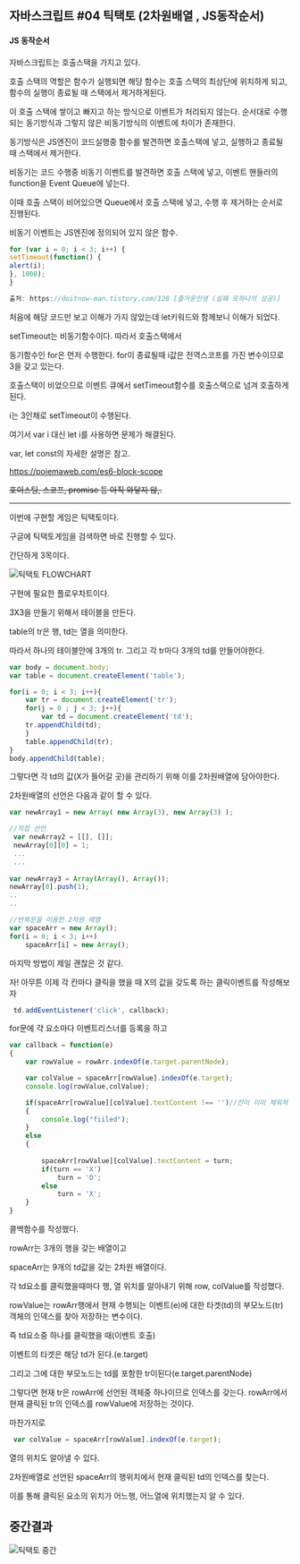 ## 자바스크립트 #04 틱택토 (2차원배열 , JS동작순서)







#### JS 동작순서

자바스크립트는 호출스택을 가지고 있다.

호출 스택의 역할은 함수가 실행되면 해당 함수는 호출 스택의 최상단에 위치하게 되고, 함수의 실행이 종료될 때 스택에서 제거하게된다.



이 호출 스택에 쌓이고 빠지고 하는 방식으로 이벤트가 처리되지 않는다. 순서대로 수행되는 동기방식과 그렇지 않은 비동기방식의 이벤트에 차이가 존재한다.



동기방식은 JS엔진이 코드실행중 함수를 발견하면 호출스택에 넣고, 실행하고 종료될 때 스택에서 제거한다.



비동기는 코드 수행중 비동기 이벤트를 발견하면 호출 스택에 넣고, 이벤트 핸들러의 function을 Event Queue에 넣는다.

이때 호출 스택이 비어있으면 Queue에서 호출 스택에 넣고, 수행 후 제거하는 순서로 진행된다.



비동기 이벤트는 JS엔진에 정의되어 있지 않은 함수.

```javascript
for (var i = 0; i < 3; i++) {
setTimeout(function() {
alert(i);
}, 1000);
}

출처: https://doitnow-man.tistory.com/128 [즐거운인생 (실패 또하나의 성공)]
```



처음에 해당 코드만 보고 이해가 가지 않았는데 let키워드와 함께보니 이해가 되었다.

setTimeout는 비동기함수이다. 따라서 호출스택에서 

동기함수인 for은 먼저 수행한다. for이 종료될때 i값은 전역스코프를 가진 변수이므로 3을 갖고 있는다.



호출스택이 비었으므로 이벤트 큐에서 setTimeout함수를 호출스택으로 넘겨 호출하게 된다.



i는 3인채로 setTimeout이 수행된다.



여기서 var i 대신 let i를 사용하면 문제가 해결된다.

var, let const의 자세한 설명은 참고.

https://poiemaweb.com/es6-block-scope

~~호이스팅, 스코프, promise 등 아직 와닿지 않,.~~





---



이번에 구현할 게임은 틱택토이다.



구글에 틱택토게임을 검색하면 바로 진행할 수 있다.

간단하게 3목이다.



![틱택토 FLOWCHART](https://user-images.githubusercontent.com/55486644/83130771-c9326980-a119-11ea-9bf6-71ad27be05be.JPG)



구현에 필요한 플로우차트이다.



3X3을 만들기 위해서 테이블을 만든다.

table의 tr은 행, td는 열을 의미한다.

따라서 하나의 테이블안에 3개의 tr. 그리고 각 tr마다 3개의 td를 만들어야한다.



```javascript
var body = document.body;
var table = document.createElement('table');

for(i = 0; i < 3; i++){
    var tr = document.createElement('tr');
    for(j = 0 ; j < 3; j++){
        var td = document.createElement('td');
    tr.appendChild(td);
    }
    table.appendChild(tr);
}
body.appendChild(table);
```



그렇다면 각 td의 값(X가 들어갈 곳)을 관리하기 위해 이를 2차원배열에 담아야한다.



2차원배열의 선언은 다음과 같이 할 수 있다.

```javascript
var newArray1 = new Array( new Array(3), new Array(3) );

//직접 선언
 var newArray2 = [[], []];
 newArray[0][0] = 1;
 ...
 ...
 
var newArray3 = Array(Array(), Array());
newArray[0].push(1);
..
..

//반복문을 이용한 2차원 배열
var spaceArr = new Array();
for(i = 0; i < 3; i++)
    spaceArr[i] = new Array();
```

마지막 방법이 제일 괜찮은 것 같다.





자! 아무튼 이제 각 칸마다 클릭을 했을 때 X의 값을 갖도록 하는 클릭이벤트를 작성해보자



```javascript
 td.addEventListener('click', callback);
```

for문에 갹 요소마다 이벤트리스너를 등록을 하고

```javascript
var callback = function(e)
{
    var rowValue = rowArr.indexOf(e.target.parentNode);

    var colValue = spaceArr[rowValue].indexOf(e.target); 
    console.log(rowValue,colValue);

    if(spaceArr[rowValue][colValue].textContent !== '')//칸이 이미 채워져 있는지?
    {
        console.log("fiiled");
    }
    else
    {
        
        spaceArr[rowValue][colValue].textContent = turn;
        if(turn == 'X')
            turn = 'O';
        else
            turn = 'X';
    }
}


```

콜백함수를 작성했다.



rowArr는 3개의 행을 갖는 배열이고

spaceArr는 9개의 td값을 갖는 2차원 배열이다.



각 td요소를 클릭했을때마다 행, 열 위치를 알아내기 위해 row, colValue를 작성했다.



rowValue는 rowArr행에서 현재  수행되는 이벤트(e)에 대한 타겟(td)의 부모노드(tr) 객체의 인덱스를 찾아 저장하는 변수이다.



즉 td요소중 하나를 클릭했을 때(이벤트 호출)

이벤트의 타겟은 해당 td가 된다.(e.target)

그리고 그에 대한 부모노드는 td를 포함한 tr이된다(e.target.parentNode)

그렇다면 현재 tr은 rowArr에 선언된 객체중 하나이므로 인덱스를 갖는다. rowArr에서 현재 클릭된 tr의 인덱스를 rowValue에 저장하는 것이다.



마찬가지로 

```javascript
 var colValue = spaceArr[rowValue].indexOf(e.target); 
```

열의 위치도 알아낼 수 있다.

2차원배열로 선언된 spaceArr의 행위치에서 현재 클릭된 td의 인덱스를 찾는다.



이를 통해 클릭된 요소의 위치가 어느행, 어느열에 위치했는지 알 수 있다.



## 중간결과

![틱택토 중간](https://user-images.githubusercontent.com/55486644/83150471-44097d80-a136-11ea-927c-4d3638546bda.gif)

